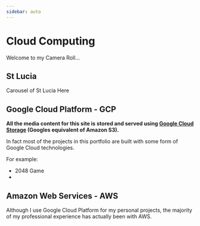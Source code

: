 ```yaml
---
sidebar: auto
---
```


# Cloud Computing

Welcome to my Camera Roll...

## St Lucia

Carousel of St Lucia Here

## Google Cloud Platform - GCP

__All the media content for this site is stored and served
using [Google Cloud Storage](https://cloud.google.com/storage) (Googles equivalent of Amazon S3).__

In fact most of the projects in this portfolio 
are built with some form of Google Cloud technologies.

For example:

 - 2048 Game
 - 

## Amazon Web Services - AWS

Although I use Google Cloud Platform for my personal projects,
the majority of my professional experience has actually been with AWS.




